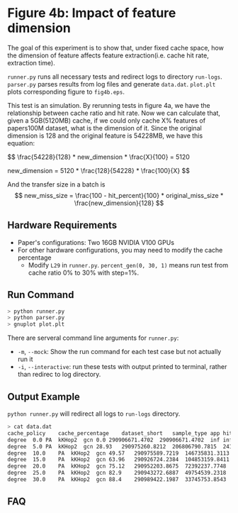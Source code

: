 # Figure 4b: Impact of feature dimension

The goal of this experiment is to show that, under fixed cache space, how the dimension of feature affects feature extraction(i.e. cache hit rate, extraction time).

`runner.py` runs all necessary tests and redirect logs to directory `run-logs`.
`parser.py` parses results from log files and generate `data.dat`.
`plot.plt` plots corresponding figure to `fig4b.eps`.

This test is an simulation.
By rerunning tests in figure 4a, we have the relationship between cache ratio and hit rate.
Now we can calculate that, given a 5GB(5120MB) cache, if we could only cache X% features of papers100M dataset, what is the dimension of it.
Since the original dimension is 128 and the original feature is 54228MB, we have this equation:

$$
\frac{54228}{128} * new_dimension * \frac{X}{100} = 5120

new_dimension = 5120 * \frac{128}{54228} * \frac{100}{X}
$$

And the transfer size in a batch is 
$$
new_miss_size = \frac{100 - hit_percent}{100} * original_miss_size * \frac{new_dimension}{128}
$$

## Hardware Requirements

- Paper's configurations: Two 16GB NVIDIA V100 GPUs
- For other hardware configurations, you may need to modify the cache percentage
  -  Modify `L29` in `runner.py`. `percent_gen(0, 30, 1)` means run test from cache ratio 0% to 30% with step=1%.

## Run Command

```sh
> python runner.py
> python parser.py
> gnuplot plot.plt
```

There are serveral command line arguments for `runner.py`:

- `-m`, `--mock`: Show the run command for each test case but not actually run it
- `-i`, `--interactive`: run these tests with output printed to terminal, rather than redirec to log directory.

## Output Example

`python runner.py` will redirect all logs to `run-logs` directory.
```sh
> cat data.dat
cache_policy	cache_percentage	dataset_short	sample_type	app	hit_percent	batch_feat_nbytes	batch_miss_nbytes	dim	new_copy_GB
degree	0.0	PA	kKHop2	gcn	0.0	290906671.4702	290906671.4702	inf	inf
degree	5.0	PA	kKHop2	gcn	28.93	290975260.8212	206806790.7815	241.7053920483883	0.36367954993908674
degree	10.0	PA	kKHop2	gcn	49.57	290975589.7219	146735831.3113	120.85269602419415	0.12903039562581198
degree	15.0	PA	kKHop2	gcn	63.96	290926724.2384	104853159.8411	80.56846401612943	0.061464399626513115
degree	20.0	PA	kKHop2	gcn	75.12	290952203.8675	72392237.7748	60.42634801209707	0.03182647463469112
degree	25.0	PA	kKHop2	gcn	82.9	290943272.6887	49754539.2318	48.341078409677664	0.017498907082961285
degree	30.0	PA	kKHop2	gcn	88.4	290989422.1987	33745753.8543	40.28423200806471	0.009893738794973135

```

## FAQ